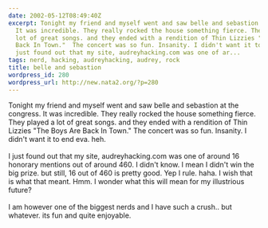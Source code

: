 ```yaml
---
date: 2002-05-12T08:49:40Z
excerpt: Tonight my friend and myself went and saw belle and sebastion at the congress.
  It was incredible. They really rocked the house something fierce. They played a
  lot of great songs. and they ended with a rendition of Thin Lizzies "The Boys Are
  Back In Town."  The concert was so fun. Insanity. I didn't want it to end eva. heh.  I
  just found out that my site, audreyhacking.com was one of ar...
tags: nerd, hacking, audreyhacking, audrey, rock
title: belle and sebastion
wordpress_id: 280
wordpress_url: http://new.nata2.org/?p=280
---
```


Tonight my friend and myself went and saw belle and sebastion at the congress. It was incredible. They really rocked the house something fierce. They played a lot of great songs. and they ended with a rendition of Thin Lizzies "The Boys Are Back In Town."  The concert was so fun. Insanity. I didn't want it to end eva. heh. <br/><br/> I just found out that my site, audreyhacking.com was one of around 16 honorary mentions out of around 460. I didn't know. I mean I didn't win the big prize. but still, 16 out of 460 is pretty good. Yep I rule. haha. I wish that is what that meant. Hmm. I wonder what this will mean for my illustrious future?<br/><br/>
I am however one of the biggest nerds and I have such a crush.. but whatever. its fun and quite enjoyable. 
